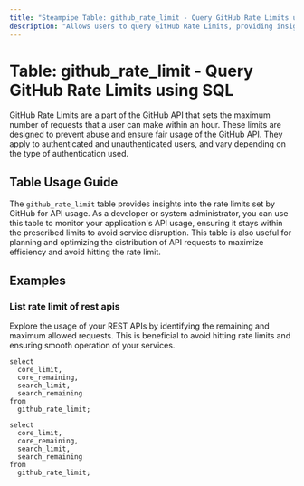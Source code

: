 ```yaml
---
title: "Steampipe Table: github_rate_limit - Query GitHub Rate Limits using SQL"
description: "Allows users to query GitHub Rate Limits, providing insights into the maximum number of requests that the user can make to the GitHub API within an hour."
---
```


# Table: github_rate_limit - Query GitHub Rate Limits using SQL

GitHub Rate Limits are a part of the GitHub API that sets the maximum number of requests that a user can make within an hour. These limits are designed to prevent abuse and ensure fair usage of the GitHub API. They apply to authenticated and unauthenticated users, and vary depending on the type of authentication used.

## Table Usage Guide

The `github_rate_limit` table provides insights into the rate limits set by GitHub for API usage. As a developer or system administrator, you can use this table to monitor your application's API usage, ensuring it stays within the prescribed limits to avoid service disruption. This table is also useful for planning and optimizing the distribution of API requests to maximize efficiency and avoid hitting the rate limit.

## Examples

### List rate limit of rest apis
Explore the usage of your REST APIs by identifying the remaining and maximum allowed requests. This is beneficial to avoid hitting rate limits and ensuring smooth operation of your services.

```sql+postgres
select
  core_limit,
  core_remaining,
  search_limit,
  search_remaining
from
  github_rate_limit;
```

```sql+sqlite
select
  core_limit,
  core_remaining,
  search_limit,
  search_remaining
from
  github_rate_limit;
```